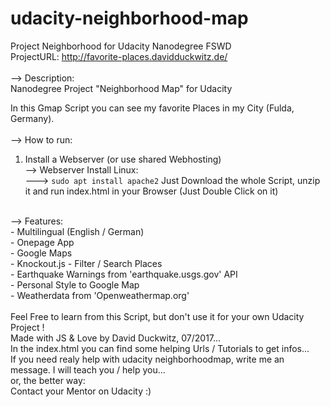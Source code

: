 # udacity-neighborhood-map<br>
Project Neighborhood for Udacity Nanodegree FSWD<br>
ProjectURL: http://favorite-places.davidduckwitz.de/<br>
<br>
--> Description:<br>
Nanodegree Project "Neighborhood Map" for Udacity<br>

In this Gmap Script you can see my favorite Places in my City (Fulda, Germany). <br>
<br>
--> How to run:<br>
1. Install a Webserver (or use shared Webhosting)<br>
--> Webserver Install Linux:<br>
---> <code>sudo apt install apache2</code>
Just Download the whole Script, unzip it and run index.html in your Browser (Just Double Click on it)<br>
<br>
--> Features:<br>
- Multilingual (English / German)<br>
- Onepage App<br>
- Google Maps<br>
- Knockout.js - Filter / Search Places<br>
- Earthquake Warnings from 'earthquake.usgs.gov' API<br>
- Personal Style to Google Map<br>
- Weatherdata from 'Openweathermap.org'<br>
<br>
Feel Free to learn from this Script, but don't use it for your own Udacity Project !<br>
Made with JS & Love by David Duckwitz, 07/2017...<br>
In the index.html you can find some helping Urls / Tutorials to get infos...<br>
If you need realy help with udacity neighborhoodmap, write me an message. I will teach you / help you...<br>
or, the better way: <br>
Contact your Mentor on Udacity :)
